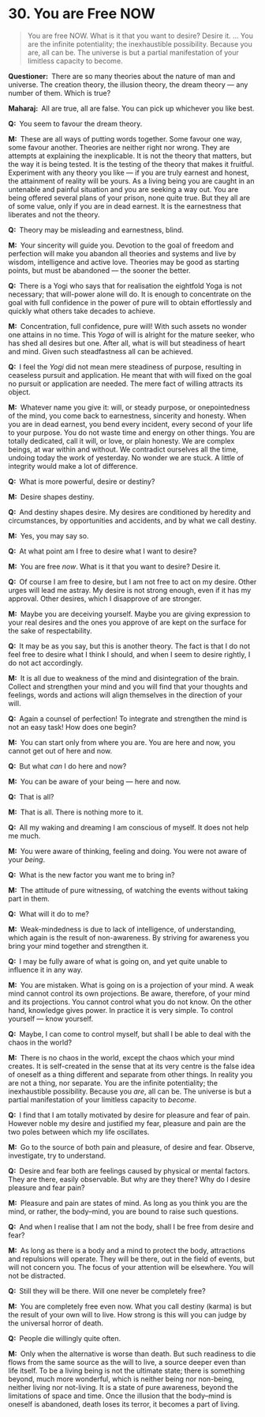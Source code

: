# 30. You are Free NOW

>You are free NOW. What is it that you want to desire? Desire it. … You are the infinite potentiality; the
inexhaustible possibility. Because you <span style=font-style:normal>are</span>, all can be. The universe is but a partial manifestation of your limitless capacity to <span style=font-style:normal>become</span>.

**Questioner:**&ensp;There are so many theories about the nature of man and universe. The creation theory, the illusion theory, the dream theory — any number of them. Which is true?

**Maharaj:**&ensp;All are true, all are false. You can pick up whichever you like best.

**Q:**&ensp;You seem to favour the dream theory.

**M:**&ensp;These are all ways of putting words together. Some favour one way, some favour another. Theories are neither right nor wrong. They are attempts at explaining the inexplicable. It is not the theory that matters, but the way it is being tested. It is the testing of the theory that makes it fruitful. Experiment with any theory you like — if you are truly earnest and honest, the attainment of reality will be yours. As a living being you are caught in an untenable and painful situation and you are seeking a way out. You are being offered several plans of your prison, none quite true. But they all are of some value, only if you are in dead earnest. It is the earnestness that liberates and not the theory.

**Q:**&ensp;Theory may be misleading and earnestness, blind.

**M:**&ensp;Your sincerity will guide you. Devotion to the goal of freedom and perfection will make you abandon all theories and systems and live by wisdom, intelligence and active love. Theories may be good as starting points, but must be abandoned — the sooner the better.

**Q:**&ensp;There is a <span data-tippy-content="One who practices <em>yoga</em>.">Yogi</span> who says that for realisation the eightfold <span data-tippy-content="One of the six systems of the Hindu philosophy (from <em>yoj</em>, to yoke or join). <em>Yoga</em> teaches the means by which the individual spirit (<em>jivatma</em>) can be joined or united with the universal spirit (<em>Paramatma</em>).">Yoga</span> is not necessary; that will-power alone will do. It is enough to concentrate on the goal with full confidence in the power of pure will to obtain effortlessly and quickly what others take decades to achieve.

**M:**&ensp;Concentration, full confidence, pure will! With such assets no wonder one attains in no time. This *Yoga* of will is alright for the mature seeker, who has shed all desires but one. After all, what is will but steadiness of heart and mind. Given such steadfastness all can be achieved.

**Q:**&ensp;I feel the *Yogi* did not mean mere steadiness of purpose, resulting in ceaseless pursuit and application. He meant that with will fixed on the goal no pursuit or application are needed. The mere fact of willing attracts its object.

**M:**&ensp;Whatever name you give it: will, or steady purpose, or onepointedness of the mind, you come back to earnestness, sincerity and honesty. When you are in dead earnest, you bend every incident, every second of your life to your purpose. You do not waste time and energy on other things. You are totally dedicated, call it will, or love, or plain honesty. We are complex beings, at war within and without. We contradict ourselves all the time, undoing today the work of yesterday. No wonder we are stuck. A little of integrity would make a lot of difference.

**Q:**&ensp;What is more powerful, desire or destiny?

**M:**&ensp;Desire shapes destiny.

**Q:**&ensp;And destiny shapes desire. My desires are conditioned by heredity and circumstances, by opportunities and accidents, and by what we call destiny.

**M:**&ensp;Yes, you may say so.

**Q:**&ensp;At what point am I free to desire what I want to desire?

**M:**&ensp;You are free *now*. What is it that you want to desire? Desire it.

**Q:**&ensp;Of course I am free to desire, but I am not free to act on my desire. Other urges will lead me astray. My desire is not strong enough, even if it has my approval. Other desires, which I disapprove of are stronger.

**M:**&ensp;Maybe you are deceiving yourself. Maybe you are giving expression to your real desires and the ones you approve of are kept on the surface for the sake of respectability.

**Q:**&ensp;It may be as you say, but this is another theory. The fact is that I do not feel free to desire what I think I should, and when I seem to desire rightly, I do not act accordingly.

**M:**&ensp;It is all due to weakness of the mind and disintegration of the brain. Collect and strengthen your mind and you will find that your thoughts and feelings, words and actions will align themselves in the direction of your will.

**Q:**&ensp;Again a counsel of perfection! To integrate and strengthen the mind is not an easy task! How does one begin?

**M:**&ensp;You can start only from where you are. You are here and now, you cannot get out of here and now.

**Q:**&ensp;But what *can* I do here and now?

**M:**&ensp;You can be aware of your being — here and now.

**Q:**&ensp;That is all?

**M:**&ensp;That is all. There is nothing more to it.

**Q:**&ensp;All my waking and dreaming I am conscious of myself. It does not help me much.

**M:**&ensp;You were aware of thinking, feeling and doing. You were not aware of your *being*.

**Q:**&ensp;What is the new factor you want me to bring in?

**M:**&ensp;The attitude of pure witnessing, of watching the events without taking part in them.

**Q:**&ensp;What will it do to me?

**M:**&ensp;Weak-mindedness is due to lack of intelligence, of understanding, which again is the result of non-awareness. By striving for awareness you bring your mind together and strengthen it.

**Q:**&ensp;I may be fully aware of what is going on, and yet quite unable to influence it in any way.

**M:**&ensp;You are mistaken. What is going on is a projection of your mind. A weak mind cannot control its own projections. Be aware, therefore, of your mind and its projections. You cannot control what you do not know. On the other hand, knowledge gives power. In practice it is very simple. To control yourself — know yourself.

**Q:**&ensp;Maybe, I can come to control myself, but shall I be able to deal with the chaos in the world?

**M:**&ensp;There is no chaos in the world, except the chaos which your mind creates. It is self-created in the sense that at its very centre is the false idea of oneself as a thing different and separate from other things. In reality you are not a thing, nor separate. You are the infinite potentiality; the inexhaustible possibility. Because you *are*, all can be. The universe is but a partial manifestation of your limitless capacity to *become*.

**Q:**&ensp;I find that I am totally motivated by desire for pleasure and fear of pain. However noble my desire and justified my fear, pleasure and pain are the two poles between which my life oscillates.

**M:**&ensp;Go to the source of both pain and pleasure, of desire and fear. Observe, investigate, try to understand.

**Q:**&ensp;Desire and fear both are feelings caused by physical or mental factors. They are there, easily observable. But why are they there? Why do l desire pleasure and fear pain?

**M:**&ensp;Pleasure and pain are states of mind. As long as you think you are the mind, or rather, the body–mind, you are bound to raise such questions.

**Q:**&ensp;And when I realise that I am not the body, shall I be free from desire and fear?

**M:**&ensp;As long as there is a body and a mind to protect the body, attractions and repulsions will operate. They will be there, out in the field of events, but will not concern you. The focus of your attention will be elsewhere. You will not be distracted.

**Q:**&ensp;Still they will be there. Will one never be completely free?

**M:**&ensp;You are completely free even now. What you call destiny (<span data-tippy-content="Action or “the fruits of action”. <em>Karma</em> is of three kinds: <em>sanchita</em> (accumulated from previous births), <em>prarabdha</em> (portion of the past <em>karma</em> to be worked out in the present life) and <em>agami</em> (the current <em>karma</em> the result of which will fructify in future).">karma</span>) is but the result of your own will to live. How strong is this will you can judge by the universal horror of death.

**Q:**&ensp;People die willingly quite often.

**M:**&ensp;Only when the alternative is worse than death. But such readiness to die flows from the same source as the will to live, a source deeper even than life itself. To be a living being is not the ultimate state; there is something beyond, much more wonderful, which is neither being nor non-being, neither living nor not-living. It is a state of pure awareness, beyond the limitations of space and time. Once the illusion that the body–mind is oneself is abandoned, death loses its terror, it becomes a part of living.

<script>
export default {
  props: ["slot-key"],
  mounted () {
    tippy("[data-tippy-content]", {allowHTML: true});
  }
}
</script>